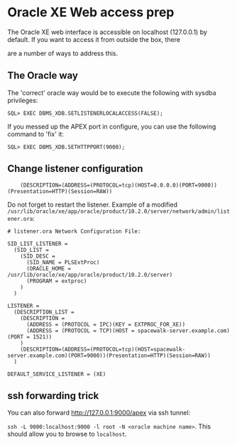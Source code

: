 # Oracle XE Web access prep

The Oracle XE web interface is accessible on localhost (127.0.0.1) by default. If you want to access it from outside the box, there

are a number of ways to address this.
## The Oracle way

The 'correct' oracle way would be to execute the following with sysdba privileges:


    SQL> EXEC DBMS_XDB.SETLISTENERLOCALACCESS(FALSE);

If you messed up the APEX port in configure, you can use the following command to 'fix' it:

    SQL> EXEC DBMS_XDB.SETHTTPPORT(9000); 
## Change listener configuration



        (DESCRIPTION=(ADDRESS=(PROTOCOL=tcp)(HOST=0.0.0.0)(PORT=9000))(Presentation=HTTP)(Session=RAW))

Do not forget to restart the listener.
Example of a modified `/usr/lib/oracle/xe/app/oracle/product/10.2.0/server/network/admin/listener.ora`:


    # listener.ora Network Configuration File:
    
    SID_LIST_LISTENER =
      (SID_LIST =
        (SID_DESC =
          (SID_NAME = PLSExtProc)
          (ORACLE_HOME = /usr/lib/oracle/xe/app/oracle/product/10.2.0/server)
          (PROGRAM = extproc)
        )
      )
    
    LISTENER =
      (DESCRIPTION_LIST =
        (DESCRIPTION =
          (ADDRESS = (PROTOCOL = IPC)(KEY = EXTPROC_FOR_XE))
          (ADDRESS = (PROTOCOL = TCP)(HOST = spacewalk-server.example.com)(PORT = 1521))
        )
        (DESCRIPTION=(ADDRESS=(PROTOCOL=tcp)(HOST=spacewalk-server.example.com)(PORT=9000))(Presentation=HTTP)(Session=RAW))
      )
    
    DEFAULT_SERVICE_LISTENER = (XE)
## ssh forwarding trick

You can also forward http://127.0.0.1:9000/apex via ssh tunnel:

  `ssh -L 9000:localhost:9000 -l root -N <oracle machine name>`. This should allow you to browse to `localhost`.


